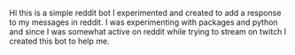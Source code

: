 Hi this is a simple reddit bot I experimented and created to add a response to my messages in reddit. I was experimenting with packages and python and since I was somewhat active on reddit while trying to stream on twitch I created this bot to help me.
